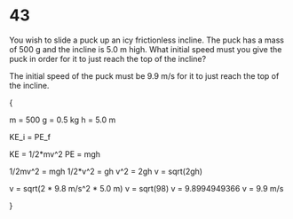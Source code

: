 # 43

You wish to slide a puck up an icy frictionless incline. The puck has a mass of 500 g and the incline is 5.0 m high. What initial speed must you give the puck in order for it to just reach the top of the incline?

The initial speed of the puck must be 9.9 m/s for it to just reach the top of the incline. 

{

m = 500 g = 0.5 kg
h = 5.0 m

KE_i = PE_f

KE = 1/2*mv^2
PE = mgh


1/2mv^2 = mgh
1/2*v^2 = gh
v^2 = 2gh
v = sqrt(2gh)

v = sqrt(2 * 9.8 m/s^2 * 5.0 m)
v = sqrt(98)
v = 9.8994949366
v = 9.9 m/s

}
